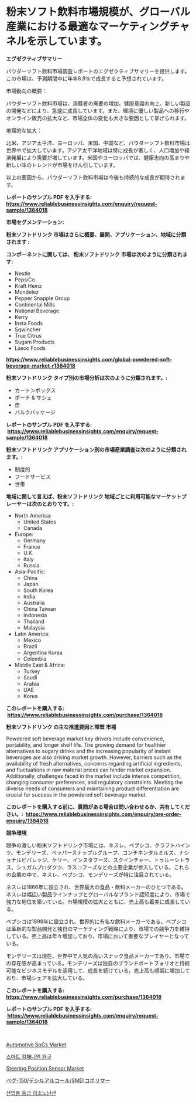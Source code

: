 <p><h1>粉末ソフト飲料市場規模が、グローバル産業における最適なマーケティングチャネルを示しています。</h1></p><p><strong>エグゼクティブサマリー</strong></p>
<p><p>パウダーソフト飲料市場調査レポートのエグゼクティブサマリーを提供します。この市場は、予測期間中に年率8.8％で成長すると予想されています。</p><p>市場動向の概要：</p><p>パウダーソフト飲料市場は、消費者の需要の増加、健康意識の向上、新しい製品の開発などにより、急速に成長しています。また、環境に優しい製品への移行やオンライン販売の拡大など、市場全体の変化も大きな要因として挙げられます。</p><p>地理的な拡大：</p><p>北米、アジア太平洋、ヨーロッパ、米国、中国など、パウダーソフト飲料市場は世界中で拡大しています。アジア太平洋地域は特に成長が著しく、人口増加や経済発展により需要が増しています。米国やヨーロッパでは、健康志向の高まりや新しい味のトレンドが市場をけん引しています。</p><p>以上の要因から、パウダーソフト飲料市場は今後も持続的な成長が期待されます。</p></p>
<p><strong>レポートのサンプル PDF を入手する: <a href="https://www.reliablebusinessinsights.com/enquiry/request-sample/1364018">https://www.reliablebusinessinsights.com/enquiry/request-sample/1364018</a></strong></p>
<p><strong>市場セグメンテーション:</strong></p>
<p><strong> 粉末ソフトドリンク 市場はさらに概要、展開、アプリケーション、地域に分類されます :</strong></p>
<p><strong>コンポーネントに関しては、 粉末ソフトドリンク 市場は次のように分類されます: &nbsp;</strong></p>
<p><ul><li>Nestle</li><li>PepsiCo</li><li>Kraft Heinz</li><li>Mondelez</li><li>Pepper Snapple Group</li><li>Continental Mills</li><li>National Beverage</li><li>Kerry</li><li>Insta Foods</li><li>Sqwincher</li><li>True Citrus</li><li>Sugam Products</li><li>Lasco Foods</li></ul></p>
<p><strong><a href="https://www.reliablebusinessinsights.com/global-powdered-soft-beverage-market-r1364018">https://www.reliablebusinessinsights.com/global-powdered-soft-beverage-market-r1364018</a></strong></p>
<p><strong> 粉末ソフトドリンク タイプ別の市場分析は次のように分類されます。:</strong></p>
<p><ul><li>カートンボックス</li><li>ポーチ & サシェ</li><li>缶</li><li>バルクパッケージ</li></ul></p>
<p><strong>レポートのサンプル PDF を入手する: &nbsp;<a href="https://www.reliablebusinessinsights.com/enquiry/request-sample/1364018">https://www.reliablebusinessinsights.com/enquiry/request-sample/1364018</a></strong></p>
<p><strong> 粉末ソフトドリンク アプリケーション別の市場産業調査は次のように分類されます。:</strong></p>
<p><ul><li>制度的</li><li>フードサービス</li><li>世帯</li></ul></p>
<p><strong>地域に関して言えば、粉末ソフトドリンク 地域ごとに利用可能なマーケットプレーヤーは次のとおりです。:</strong></p>
<p><ul>
    <li>
        North America:
        <ul>
            <li>United States</li>
            <li>Canada</li>
        </ul>
    </li>
    <li>
        Europe:
        <ul>
            <li>Germany</li>
            <li>France</li>
            <li>U.K.</li>
            <li>Italy</li>
            <li>Russia</li>
        </ul>
    </li>
    <li>
        Asia-Pacific:
        <ul>
            <li>China</li>
            <li>Japan</li>
            <li>South Korea</li>
            <li>India</li>
            <li>Australia</li>
            <li>China Taiwan</li>
            <li>Indonesia</li>
            <li>Thailand</li>
            <li>Malaysia</li>
        </ul>
    </li>
    <li>
        Latin America:
        <ul>
            <li>Mexico</li>
            <li>Brazil</li>
            <li>Argentina Korea</li>
            <li>Colombia</li>
        </ul>
    </li>
    <li>
        Middle East & Africa:
        <ul>
            <li>Turkey</li>
            <li>Saudi</li>
            <li>Arabia</li>
            <li>UAE</li>
            <li>Korea</li>
        </ul>
    </li>
    </ul></p>
<p><strong>このレポートを購入する: &nbsp;<a href="https://www.reliablebusinessinsights.com/purchase/1364018">https://www.reliablebusinessinsights.com/purchase/1364018</a></strong></p>
<p><strong>粉末ソフトドリンク の主な推進要因と障壁 市場</strong></p>
<p><p>Powdered soft beverage market key drivers include convenience, portability, and longer shelf life. The growing demand for healthier alternatives to sugary drinks and the increasing popularity of instant beverages are also driving market growth. However, barriers such as the availability of fresh alternatives, concerns regarding artificial ingredients, and fluctuations in raw material prices can hinder market expansion. Additionally, challenges faced in the market include intense competition, changing consumer preferences, and regulatory constraints. Meeting the diverse needs of consumers and maintaining product differentiation are crucial for success in the powdered soft beverage market.</p></p>
<p><strong>このレポートを購入する前に、質問がある場合は問い合わせるか、共有してください。:&nbsp; <a href="https://www.reliablebusinessinsights.com/enquiry/pre-order-enquiry/1364018">https://www.reliablebusinessinsights.com/enquiry/pre-order-enquiry/1364018</a></strong></p>
<p><strong>競争環境</strong></p>
<p><p>競争の激しい粉末ソフトドリンク市場には、ネスレ、ペプシコ、クラフトハインツ、モンデリーズ、ペッパースナップルグループ、コンチネンタルミルズ、ナショナルビバレッジ、ケリー、インスタフーズ、スクインチャー、トゥルーシトラス、シュガムプロダクツ、ラスコフーズなどの主要企業が参入している。これらの企業の中で、ネスレ、ペプシコ、モンデリーズが特に注目されている。</p><p>ネスレは1866年に設立され、世界最大の食品・飲料メーカーのひとつである。ネスレは幅広い製品ラインナップとグローバルなブランド認知度により、市場で強力な地位を築いている。市場規模の拡大とともに、売上高も着実に成長している。</p><p>ペプシコは1898年に設立され、世界的に有名な飲料メーカーである。ペプシコは革新的な製品開発と独自のマーケティング戦略により、市場での競争力を維持している。売上高は年々増加しており、市場において重要なプレイヤーとなっている。</p><p>モンデリーズは現在、世界中で人気の高いスナック食品メーカーであり、市場での存在感が高まっている。モンデリーズは独自のブランドポートフォリオと持続可能なビジネスモデルを活用して、成長を続けている。売上高も順調に増加しており、市場シェアを拡大している。</p></p>
<p><strong>このレポートを購入する: &nbsp; <a href="https://www.reliablebusinessinsights.com/purchase/1364018">https://www.reliablebusinessinsights.com/purchase/1364018</a></strong></p>
<p><strong>レポートのサンプル PDF を入手する: &nbsp;<a href="https://www.reliablebusinessinsights.com/enquiry/request-sample/1364018">https://www.reliablebusinessinsights.com/enquiry/request-sample/1364018</a></strong><strong></strong></p>
<p>&nbsp;</p>
<p><p><a href="https://issuu.com/reportprime-2/docs/automotive-socs-market-size-2030.pptx">Automotive SoCs Market</a></p><p><a href="https://github.com/AnthonyWratten/Market-Research-Report-List-1/blob/main/389146392672.md">스마트 컴패니언 완구</a></p><p><a href="https://issuu.com/reportprime-2/docs/steering-position-sensor-market-size-2030.pptx">Steering Position Sensor Market</a></p><p><a href="https://medium.com/@abdielkilback/peg-150-decyl-alcohol-smdi-copolymer%E3%81%AE%E5%B8%82%E5%A0%B4%E3%81%AF-%E5%B8%82%E5%A0%B4%E3%82%B7%E3%82%A7%E3%82%A2-%E3%82%B5%E3%82%A4%E3%82%BA-%E3%81%8A%E3%82%88%E3%81%B32031%E5%B9%B4%E3%81%BE%E3%81%A7%E3%81%AE%E4%BA%88%E6%B8%AC%E3%82%92%E4%B8%AD%E5%BF%83%E3%81%AB%E5%B1%95%E9%96%8B%E3%81%97%E3%81%A6%E3%81%84%E3%81%BE%E3%81%99-ca480995ebd2">ペグ-150/デシルアルコール/SMDIコポリマー</a></p><p><a href="https://github.com/airdroplover110/Market-Research-Report-List-1/blob/main/714344192671.md">산업용 등급 이소노난산</a></p></p>